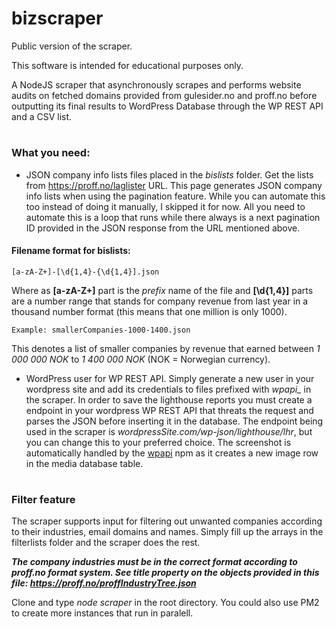 # bizscraper
Public version of the scraper.

This software is intended for educational purposes only. 

A NodeJS scraper that asynchronously scrapes and performs website audits on fetched domains provided from gulesider.no and proff.no before outputting its final results to WordPress Database through the WP REST API and a CSV list.
#
### What you need:
- JSON company info lists files placed in the *bislists* folder. Get the lists from https://proff.no/laglister URL. This page generates JSON company info lists when using the pagination feature. While you can automate this too instead of doing it manually, I skipped it for now. All you need to automate this is a loop that runs while there always is a next pagination ID provided in the JSON response from the URL mentioned above.


#### Filename format for bislists:
```
[a-zA-Z+]-[\d{1,4}-{\d{1,4}].json
```
Where as **[a-zA-Z+]** part is the *prefix* name of the file and **[\d{1,4}]** parts are a number range that stands for company revenue from last year in a thousand number format (this means that one million is only 1000).
```
Example: smallerCompanies-1000-1400.json
```
This denotes a list of smaller companies by revenue that earned between *1 000 000 NOK* to *1 400 000 NOK* (NOK = Norwegian currency).
- WordPress user for WP REST API. Simply generate a new user in your wordpress site and add its credentials to files prefixed with *wpapi_* in the scraper. In order to save the lighthouse reports you must create a endpoint in your wordpress WP REST API that threats the request and parses the JSON before inserting it in the database. The endpoint being used in the scraper is *wordpressSite.com/wp-json/lighthouse/lhr*, but you can change this to your preferred choice. The screenshot is automatically handled by the [wpapi](https://www.npmjs.com/package/wpapi?activeTab=versions) npm as it creates a new image row in the media database table.
#
### Filter feature
The scraper supports input for filtering out unwanted companies according to their industries, email domains and names. Simply fill up the arrays in the filterlists folder and the scraper does the rest. 

***The company industries must be in the correct format according to proff.no format system. See *title* property on the objects provided in this file: https://proff.no/proffIndustryTree.json***

Clone and type *node scraper* in the root directory. You could also use PM2 to create more instances that run in paralell.